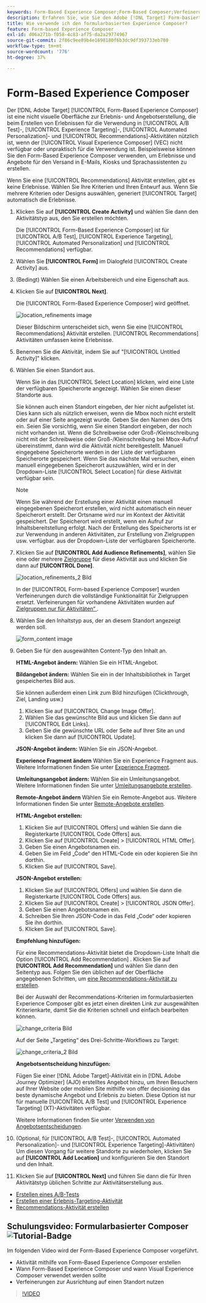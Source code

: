 ```yaml
---
keywords: Form-Based Experience Composer;Form-Based Composer;Verfeinerungen
description: Erfahren Sie, wie Sie den Adobe [!DNL Target] Form-basierten Experience Composer für die Erstellung nicht visueller Erlebnisse verwenden. Verwenden Sie diesen Composer, wenn VEC nicht verfügbar oder unpraktisch in der Anwendung ist.
title: Wie verwende ich den formularbasierten Experience Composer?
feature: Form-based Experience Composer
exl-id: d06a271b-f058-4c83-af75-da2a29774967
source-git-commit: 2f86c9ee89b4e1698180f6b3dc9df393733eb780
workflow-type: tm+mt
source-wordcount: '776'
ht-degree: 37%

---
```


# Form-Based Experience Composer

Der [!DNL Adobe Target] [!UICONTROL Form-Based Experience Composer] ist eine nicht visuelle Oberfläche zur Erlebnis- und Angebotserstellung, die beim Erstellen von Erlebnissen für die Verwendung in [!UICONTROL A/B Test]-, [!UICONTROL Experience Targeting]-, [!UICONTROL Automated Personalization]- und [!UICONTROL Recommendations]-Aktivitäten nützlich ist, wenn der [!UICONTROL Visual Experience Composer] (VEC) nicht verfügbar oder unpraktisch für die Verwendung ist. Beispielsweise können Sie den Form-Based Experience Composer verwenden, um Erlebnisse und Angebote für den Versand in E-Mails, Kiosks und Sprachassistenten zu erstellen.

Wenn Sie eine [!UICONTROL Recommendations] Aktivität erstellen, gibt es keine Erlebnisse. Wählen Sie Ihre Kriterien und Ihren Entwurf aus. Wenn Sie mehrere Kriterien oder Designs auswählen, generiert [!UICONTROL Target] automatisch die Erlebnisse.

1. Klicken Sie auf **[!UICONTROL Create Activity]** und wählen Sie dann den Aktivitätstyp aus, den Sie erstellen möchten.

   Die [!UICONTROL Form-Based Experience Composer] ist für [!UICONTROL A/B Test], [!UICONTROL Experience Targeting], [!UICONTROL Automated Personalization] und [!UICONTROL Recommendations] verfügbar.

1. Wählen Sie **[!UICONTROL Form]** im Dialogfeld [!UICONTROL Create Activity] aus.

1. (Bedingt) Wählen Sie einen Arbeitsbereich und eine Eigenschaft aus.

1. Klicken Sie auf **[!UICONTROL Next]**.

   Die [!UICONTROL Form-Based Experience Composer] wird geöffnet.

   ![location_refinements image](assets/location_refinements.png)

   Dieser Bildschirm unterscheidet sich, wenn Sie eine [!UICONTROL Recommendations] Aktivität erstellen. [!UICONTROL Recommendations] Aktivitäten umfassen keine Erlebnisse.

1. Benennen Sie die Aktivität, indem Sie auf &quot;[!UICONTROL Untitled Activity]&quot; klicken.
1. Wählen Sie einen Standort aus.

   Wenn Sie in das [!UICONTROL Select Location] klicken, wird eine Liste der verfügbaren Speicherorte angezeigt. Wählen Sie einen dieser Standorte aus.

   Sie können auch einen Standort eingeben, der hier nicht aufgelistet ist. Dies kann sich als nützlich erweisen, wenn die Mbox noch nicht erstellt oder auf einer Seite angezeigt wurde. Geben Sie den Namen des Orts ein. Seien Sie vorsichtig, wenn Sie einen Standort eingeben, der noch nicht vorhanden ist. Wenn die Schreibweise oder Groß-/Kleinschreibung nicht mit der Schreibweise oder Groß-/Kleinschreibung bei Mbox-Aufruf übereinstimmt, dann wird die Aktivität nicht bereitgestellt. Manuell eingegebene Speicherorte werden in der Liste der verfügbaren Speicherorte gespeichert. Wenn Sie das nächste Mal versuchen, einen manuell eingegebenen Speicherort auszuwählen, wird er in der Dropdown-Liste [!UICONTROL Select Location] für diese Aktivität verfügbar sein.

   >[!NOTE]
   >
   >Wenn Sie während der Erstellung einer Aktivität einen manuell eingegebenen Speicherort erstellen, wird nicht automatisch ein neuer Speicherort erstellt. Der Ortsname wird nur im Kontext der Aktivität gespeichert. Der Speicherort wird erstellt, wenn ein Aufruf zur Inhaltsbereitstellung erfolgt. Nach der Erstellung des Speicherorts ist er zur Verwendung in anderen Aktivitäten, zur Erstellung von Zielgruppen usw. verfügbar. aus der Dropdown-Liste der verfügbaren Speicherorte.

1. Klicken Sie auf **[!UICONTROL Add Audience Refinements]**, wählen Sie eine oder mehrere [Zielgruppe](/help/main/c-target/target.md#concept_A782F8481A5041EBA75103CB26376522) für diese Aktivität aus und klicken Sie dann auf **[!UICONTROL Done]**.

   ![location_refinements_2 Bild](assets/location_refinements_2.png)

   In der [!UICONTROL Form-based Experience Composer] wurden Verfeinerungen durch die vollständige Funktionalität für Zielgruppen ersetzt. Verfeinerungen für vorhandene Aktivitäten wurden auf [Zielgruppen nur für Aktivitäten“ ](/help/main/c-target/creating-activity-only-audience.md#concept_A6BADCF530ED4AE1852E677FEBE68483).

1. Wählen Sie den Inhaltstyp aus, der an diesem Standort angezeigt werden soll.

   ![form_content image](assets/form_content.png)

1. Geben Sie für den ausgewählten Content-Typ den Inhalt an.

   **HTML-Angebot ändern:** Wählen Sie ein HTML-Angebot.

   **Bildangebot ändern:** Wählen Sie ein in der Inhaltsbibliothek in Target gespeichertes Bild aus.

   Sie können außerdem einen Link zum Bild hinzufügen (Clickthrough, Ziel, Landing usw.)

   1. Klicken Sie auf [!UICONTROL Change Image Offer].
   1. Wählen Sie das gewünschte Bild aus und klicken Sie dann auf [!UICONTROL Edit Links].
   1. Geben Sie die gewünschte URL oder Seite auf Ihrer Site an und klicken Sie dann auf [!UICONTROL Update].

   **JSON-Angebot ändern:** Wählen Sie ein JSON-Angebot.

   **Experience Fragment ändern** Wählen Sie ein Experience Fragment aus. Weitere Informationen finden Sie unter [Experience Fragment](/help/main/c-experiences/c-manage-content/aem-experience-fragments.md).

   **Umleitungsangebot ändern:** Wählen Sie ein Umleitungsangebot. Weitere Informationen finden Sie unter [Umleitungsangebote erstellen](/help/main/c-experiences/c-manage-content/offer-redirect.md).

   **Remote-Angebot ändern** Wählen Sie ein Remote-Angebot aus. Weitere Informationen finden Sie unter [Remote-Angebote erstellen](/help/main/c-experiences/c-manage-content/about-remote-offers.md).

   **HTML-Angebot erstellen:**

   1. Klicken Sie auf [!UICONTROL Offers] und wählen Sie dann die Registerkarte [!UICONTROL Code Offers] aus.
   1. Klicken Sie auf [!UICONTROL Create] > [!UICONTROL HTML Offer].
   1. Geben Sie einen Angebotsnamen ein.
   1. Geben Sie im Feld „Code“ den HTML-Code ein oder kopieren Sie ihn dorthin.
   1. Klicken Sie auf [!UICONTROL Save].

   **JSON-Angebot erstellen:**

   1. Klicken Sie auf [!UICONTROL Offers] und wählen Sie dann die Registerkarte [!UICONTROL Code Offers] aus.
   1. Klicken Sie auf [!UICONTROL Create] > [!UICONTROL JSON Offer].
   1. Geben Sie einen Angebotsnamen ein.
   1. Schreiben Sie Ihren JSON-Code in das Feld „Code“ oder kopieren Sie ihn dorthin.
   1. Klicken Sie auf [!UICONTROL Save].

   **Empfehlung hinzufügen:**

   Für eine Recommendations-Aktivität bietet die Dropdown-Liste Inhalt die Option [!UICONTROL Add Recommendation] . Klicken Sie auf **[!UICONTROL Add Recommendation]** und wählen Sie dann den Seitentyp aus. Folgen Sie den üblichen auf der Oberfläche angegebenen Schritten, um [eine Recommendations-Aktivität zu erstellen](/help/main/c-recommendations/t-create-recs-activity/create-recs-activity.md).

   Bei der Auswahl der Recommendations-Kriterien im formularbasierten Experience Composer gibt es jetzt einen direkten Link zur ausgewählten Kriterienkarte, damit Sie die Kriterien schnell und einfach bearbeiten können.

   ![change_criteria Bild](assets/change_criteria.png)

   Auf der Seite „Targeting“ des Drei-Schritte-Workflows zu Target:

   ![change_criteria_2 Bild](assets/change_criteria_2.png)

   **Angebotsentscheidung hinzufügen:**

   Fügen Sie einer [!DNL Adobe Target]-Aktivität ein in [!DNL Adobe Journey Optimizer] (AJO) erstelltes Angebot hinzu, um Ihren Besuchern auf Ihrer Website oder mobilen Site mithilfe von offer decisioning das beste dynamische Angebot und Erlebnis zu bieten. Diese Option ist nur für manuelle [!UICONTROL A/B Test] und [!UICONTROL Experience Targeting] (XT)-Aktivitäten verfügbar.

   Weitere Informationen finden Sie unter [Verwenden von Angebotsentscheidungen](/help/main/c-integrating-target-with-mac/ajo/offer-decision.md).

1. (Optional, für [!UICONTROL A/B Test]-, [!UICONTROL Automated Personalization]- und [!UICONTROL Experience Targeting]-Aktivitäten) Um diesen Vorgang für weitere Standorte zu wiederholen, klicken Sie auf **[!UICONTROL Add Location]** und konfigurieren Sie den Standort und den Inhalt.
1. Klicken Sie auf **[!UICONTROL Next]** und führen Sie dann die für Ihren Aktivitätstyp üblichen Schritte zur Aktivitätserstellung aus.

* [Erstellen eines A/B-Tests](/help/main/c-activities/t-test-ab/t-test-create-ab/test-create-ab.md)
* [Erstellen einer Erlebnis-Targeting-Aktivität](/help/main/c-activities/t-experience-target/t-xt-create/xt-create.md#task_D6B3429AC31549E1A70EDF04B3DDC765)
* [Recommendations-Aktivität erstellen](/help/main/c-recommendations/t-create-recs-activity/create-recs-activity.md#task_6874328773C64C44A73F0A130AD3F96F)

## Schulungsvideo: Formularbasierter Composer ![Tutorial-Badge](/help/main/assets/tutorial.png)

Im folgenden Video wird der Form-Based Experience Composer vorgeführt.

* Aktivität mithilfe von Form-Based Experience Composer erstellen
* Wann Form-Based Experience Composer und wann Visual Experience Composer verwendet werden sollte
* Verfeinerungen zur Ausrichtung auf einen Standort nutzen

>[!VIDEO](https://video.tv.adobe.com/v/17390)
